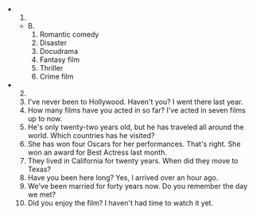 * 1.
  * B.
    1. Romantic comedy
    2. Disaster
    3. Docudrama
    4. Fantasy film
    5. Thriller
    6. Crime film
* 2.
  1. I've never been to Hollywood.
     Haven't you? I went there last year.
  2. How many films have you acted in so far?
     I've acted in seven films up to now.
  3. He's only twenty-two years old, but he has traveled all around the world.
     Which countries has he visited?
  4. She has won four Oscars for her performances.
     That's right. She won an award for Best Actress last month.
  5. They lived in California for twenty years.
     When did they move to Texas?
  6. Have you been here long?
     Yes, I arrived over an hour ago.
  7. We've been married for forty years now.
     Do you remember the day we met?
  8. Did you enjoy the film?
     I haven't had time to watch it yet.